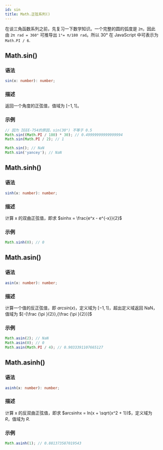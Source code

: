 ```yaml
---
id: sin
title: Math.正弦系列()
---
```


在谈三角函数系列之前，先复习一下数学知识。一个完整的圆的弧度是 `2π`，因此由 `2π rad = 360°` 可推导出 `1°= π/180 rad`。所以 30° 在 JavaScript 中可表示为 `Math.PI / 6`.

## Math.sin()

### 语法

```ts
sin(x: number): number;
```

### 描述

返回一个角度的正弦值，值域为 $[-1, 1]$。

### 示例

```js
// 因为 IEEE-754的原因，sin(30°) 不等于 0.5
Math.sin((Math.PI / 180) * 30); // 0.49999999999999994
Math.sin(Math.PI / 2); // 1

Math.sin(); // NaN
Math.sin('yancey'); // NaN
```

## Math.sinh() <Badge text="ES6"/>

### 语法

```ts
sinh(x: number): number;
```

### 描述

计算 x 的双曲正弦值，即求 $sinhx = \frac{e^x - e^{-x}}{2}$

### 示例

```js
Math.sinh(0); // 0
```

## Math.asin()

### 语法

```ts
asin(x: number): number;
```

### 描述

计算一个值的反正弦值，即 $arcsin(x)$，定义域为 $[-1, 1]$，超出定义域返回 NaN，值域为 $[-{\frac  {\pi }{2}},{\frac  {\pi }{2}}]$

### 示例

```js
Math.asin(2); // NaN
Math.asin(0); // 0
Math.asin(Math.PI / 4); // 0.9033391107665127
```

## Math.asinh() <Badge text="ES6"/>

### 语法

```ts
asinh(x: number): number;
```

### 描述

计算 x 的反双曲正弦值，即求 $arcsinhx = ln(x + \sqrt{x^2 + 1})$，定义域为 $R$，值域为 $R$.

### 示例

```js
Math.asinh(1); // 0.881373587019543
```
